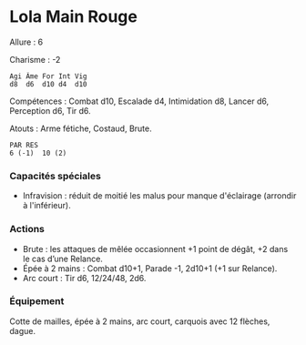 # Lola Main Rouge

Allure : 6

Charisme : -2

	Agi	Âme	For	Int	Vig
	d8	d6	d10	d4	d10

Compétences : Combat d10, Escalade d4, Intimidation d8, Lancer d6, Perception d6, Tir d6.

Atouts : Arme fétiche, Costaud, Brute.

	PAR	RES
	6 (-1)	10 (2)

### Capacités spéciales
- Infravision : réduit de moitié les malus pour manque d'éclairage (arrondir à l'inférieur).

### Actions
- Brute : les attaques de mêlée occasionnent +1 point de dégât, +2 dans le cas d’une Relance.
- Épée à 2 mains : Combat d10+1, Parade -1, 2d10+1 (+1 sur Relance).
- Arc court : Tir d6, 12/24/48, 2d6.

### Équipement
Cotte de mailles, épée à 2 mains, arc court, carquois avec 12 flèches, dague.
